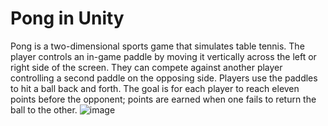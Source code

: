 # Pong in Unity

Pong is a two-dimensional sports game that simulates table tennis. The player controls an in-game paddle by moving it vertically across the left or right side of the screen. They can compete against another player controlling a second paddle on the opposing side. Players use the paddles to hit a ball back and forth. The goal is for each player to reach eleven points before the opponent; points are earned when one fails to return the ball to the other.
![image](https://user-images.githubusercontent.com/71327414/159938111-17dc815a-457d-4f83-be95-89751c75b54b.png)
